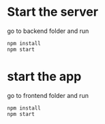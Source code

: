 # Start the server
go to backend folder and run 
```
npm install
npm start
```

# start the app
go to frontend folder and run 

```
npm install
npm start
```


